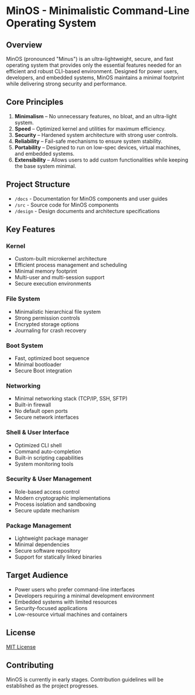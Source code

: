 # MinOS - Minimalistic Command-Line Operating System

## Overview
MinOS (pronounced "Minus") is an ultra-lightweight, secure, and fast operating system that provides only the essential features needed for an efficient and robust CLI-based environment. Designed for power users, developers, and embedded systems, MinOS maintains a minimal footprint while delivering strong security and performance.

## Core Principles
1. **Minimalism** – No unnecessary features, no bloat, and an ultra-light system.
2. **Speed** – Optimized kernel and utilities for maximum efficiency.
3. **Security** – Hardened system architecture with strong user controls.
4. **Reliability** – Fail-safe mechanisms to ensure system stability.
5. **Portability** – Designed to run on low-spec devices, virtual machines, and embedded systems.
6. **Extensibility** – Allows users to add custom functionalities while keeping the base system minimal.

## Project Structure
- `/docs` - Documentation for MinOS components and user guides
- `/src` - Source code for MinOS components
- `/design` - Design documents and architecture specifications

## Key Features

### Kernel
- Custom-built microkernel architecture
- Efficient process management and scheduling
- Minimal memory footprint
- Multi-user and multi-session support
- Secure execution environments

### File System
- Minimalistic hierarchical file system
- Strong permission controls
- Encrypted storage options
- Journaling for crash recovery

### Boot System
- Fast, optimized boot sequence
- Minimal bootloader
- Secure Boot integration

### Networking
- Minimal networking stack (TCP/IP, SSH, SFTP)
- Built-in firewall
- No default open ports
- Secure network interfaces

### Shell & User Interface
- Optimized CLI shell
- Command auto-completion
- Built-in scripting capabilities
- System monitoring tools

### Security & User Management
- Role-based access control
- Modern cryptographic implementations
- Process isolation and sandboxing
- Secure update mechanism

### Package Management
- Lightweight package manager
- Minimal dependencies
- Secure software repository
- Support for statically linked binaries

## Target Audience
- Power users who prefer command-line interfaces
- Developers requiring a minimal development environment
- Embedded systems with limited resources
- Security-focused applications
- Low-resource virtual machines and containers

## License
[MIT License](https://github.com/Nezarcc/MinOS/blob/main/LICENSE)

## Contributing
MinOS is currently in early stages. Contribution guidelines will be established as the project progresses.
